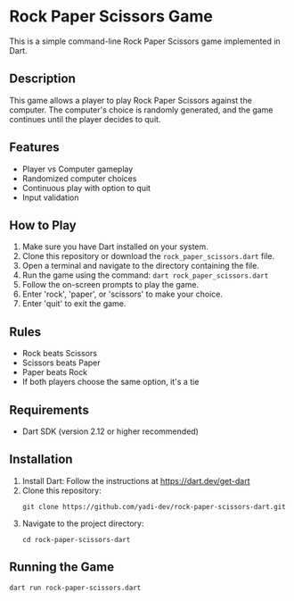 # Rock Paper Scissors Game
This is a simple command-line Rock Paper Scissors game implemented in Dart.
## Description
This game allows a player to play Rock Paper Scissors against the computer. The computer's choice is randomly generated, and the game continues until the player decides to quit.
## Features
- Player vs Computer gameplay
- Randomized computer choices
- Continuous play with option to quit
- Input validation
## How to Play
1. Make sure you have Dart installed on your system.
2. Clone this repository or download the `rock_paper_scissors.dart` file.
3. Open a terminal and navigate to the directory containing the file.
4. Run the game using the command: `dart rock_paper_scissors.dart`
5. Follow the on-screen prompts to play the game.
6. Enter 'rock', 'paper', or 'scissors' to make your choice.
7. Enter 'quit' to exit the game.
## Rules
- Rock beats Scissors
- Scissors beats Paper
- Paper beats Rock
- If both players choose the same option, it's a tie
## Requirements
- Dart SDK (version 2.12 or higher recommended)
## Installation
1. Install Dart: Follow the instructions at https://dart.dev/get-dart
2. Clone this repository:
   ```
   git clone https://github.com/yadi-dev/rock-paper-scissors-dart.git
   ```
3. Navigate to the project directory:
   ```
   cd rock-paper-scissors-dart
   ```
## Running the Game
  ```
  dart run rock-paper-scissors.dart
